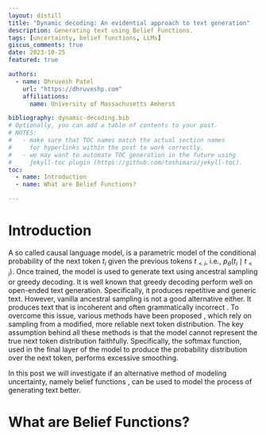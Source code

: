 ```yaml
---
layout: distill
title: "Dynamic decoding: An evidential approach to text generation"
description: Generating text using Belief Functions.
tags: [uncertainty, belief functions, LLMs]
giscus_comments: true
date: 2023-10-25
featured: true

authors:
  - name: Dhruvesh Patel
    url: "https://dhruveshp.com"
    affiliations:
      name: University of Massachusetts Amherst

bibliography: dynamic-decoding.bib
# Optionally, you can add a table of contents to your post.
# NOTES:
#   - make sure that TOC names match the actual section names
#     for hyperlinks within the post to work correctly.
#   - we may want to automate TOC generation in the future using
#     jekyll-toc plugin (https://github.com/toshimaru/jekyll-toc).
toc:
  - name: Introduction
  - name: What are Belief Functions?

---
```

# Introduction
A so called causal language model, is a parametric model of the conditional probability of the next token $t_i$ given the previous tokens $t_{<i}$, i.e., $p_\theta(t_i\mid t_{<i})$.
Once trained, the model is used to generate text using ancestral sampling or greedy decoding.
It is well known that greedy decoding perform well on open-ended text generation. Specifically, it produces repetitive and generic text. However, vanilla ancestral sampling is not a good alternative either. It produces text that is incoherent and often grammatically incorrect <d-cite key="holtzmanCuriousCaseNeural2019"></d-cite>.
To overcome this issue, various methods have been proposed <d-cite key="holtzmanCuriousCaseNeural2019,hewittTruncationSamplingLanguage2022,meister2023locally"></d-cite>, which rely on sampling from a modified, more reliable next token distribution.
The key assumption behind all these methods is that the model cannot represent the true next token distribution faithfully. 
Specifically, the softmax function, used in the final layer of the model to produce the probability distribution over the next token, performs excessive smoothing.

In this post we will investigate if an alternative method of modeling uncertainty, namely belief functions <d-cite key="shaferMathematicalTheoryEvidence1976"></d-cite>, can be used to model the process of generating text better.

# What are Belief Functions?

